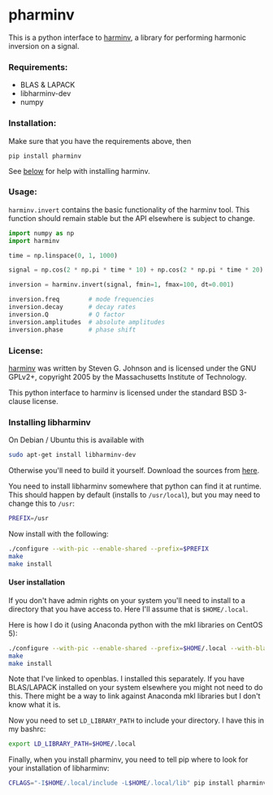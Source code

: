 pharminv
========

This is a python interface to [harminv], a library for performing
harmonic inversion on a signal.

[harminv]: http://ab-initio.mit.edu/wiki/index.php/Harminv

### Requirements:

- BLAS & LAPACK
- libharminv-dev
- numpy

### Installation:

Make sure that you have the requirements above, then

```
pip install pharminv
```

See [below](#installing-libharminv) for help with installing
harminv.

### Usage:

`harminv.invert` contains the basic functionality of the harminv
tool. This function should remain stable but the API elsewhere is
subject to change.

```python
import numpy as np
import harminv

time = np.linspace(0, 1, 1000)

signal = np.cos(2 * np.pi * time * 10) + np.cos(2 * np.pi * time * 20)

inversion = harminv.invert(signal, fmin=1, fmax=100, dt=0.001)

inversion.freq        # mode frequencies
inversion.decay       # decay rates
inversion.Q           # Q factor
inversion.amplitudes  # absolute amplitudes
inversion.phase       # phase shift
```

### License:

[harminv] was written by Steven G. Johnson and is licensed under the
GNU GPLv2+, copyright 2005 by the Massachusetts Institute of Technology.

This python interface to harminv is licensed under the standard BSD
3-clause license.

### Installing libharminv

On Debian / Ubuntu this is available with

```bash
sudo apt-get install libharminv-dev
```

Otherwise you'll need to build it yourself. Download the sources
from [here](http://ab-initio.mit.edu/harminv/harminv-1.4.tar.gz).

You need to install libharminv somewhere that python can find it at
runtime. This should happen by default (installs to `/usr/local`),
but you may need to change this to `/usr`:

```bash
PREFIX=/usr
```

Now install with the following:

```bash
./configure --with-pic --enable-shared --prefix=$PREFIX
make
make install
```

#### User installation

If you don't have admin rights on your system you'll need to install
to a directory that you have access to. Here I'll assume that is
`$HOME/.local`.

Here is how I do it (using Anaconda python with the mkl libraries on
CentOS 5):

```bash
./configure --with-pic --enable-shared --prefix=$HOME/.local --with-blas=$HOME/.local/lib/libopenblas.so
make
make install
```

Note that I've linked to openblas. I installed this separately. If
you have BLAS/LAPACK installed on your system elsewhere you might
not need to do this. There might be a way to link against Anaconda
mkl libraries but I don't know what it is.

Now you need to set `LD_LIBRARY_PATH` to include your directory. I
have this in my bashrc:

```bash
export LD_LIBRARY_PATH=$HOME/.local
```

Finally, when you install pharminv, you need to tell pip where to
look for your installation of libharminv:

```bash
CFLAGS="-I$HOME/.local/include -L$HOME/.local/lib" pip install pharminv
```
